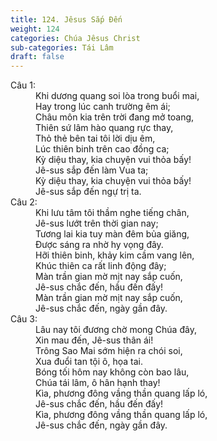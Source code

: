 ```yaml
---
title: 124. Jêsus Sắp Đến
weight: 124
categories: Chúa Jêsus Christ
sub-categories: Tái Lâm
draft: false
---
```

<dl><dt>Câu 1:</dt><dd data-verse="1"> Khi dương quang soi lòa trong buổi mai, <br/>Hay trong lúc canh trường êm ái; <br/>Châu môn kia trên trời đang mở toang, <br/>Thiên sứ lâm hào quang rực thay, <br/>Thỏ thẻ bên tai tôi lời dịu êm, <br/>Lúc thiên binh trên cao đồng ca; <br/>Kỳ diệu thay, kia chuyện vui thỏa bấy! <br/>Jê-sus sắp đến làm Vua ta; <br/>Kỳ diệu thay, kia chuyện vui thỏa bấy! <br/>Jê-sus sắp đến ngự trị ta. </dd><dt>Câu 2:</dt><dd data-verse="2">Khi lưu tâm tôi thầm nghe tiếng chân, <br/>Jê-sus lướt trên thời gian nay; <br/>Tương lai kia tuy màn đêm bủa giăng, <br/>Được sáng ra nhờ hy vọng đây. <br/>Hỡi thiên binh, khảy kim cầm vang lên, <br/>Khúc thiên ca rất linh động đây; <br/>Màn trần gian mờ mịt nay sắp cuốn, <br/>Jê-sus chắc đến, hầu đến đấy! <br/>Màn trần gian mờ mịt nay sắp cuốn, <br/>Jê-sus chắc đến, ngày gần đây. </dd><dt>Câu 3:</dt><dd data-verse="3">Lâu nay tôi đương chờ mong Chúa đây, <br/>Xin mau đến, Jê-sus thân ái! <br/>Trông Sao Mai sớm hiện ra chói soi, <br/>Xua đuổi tan tội ô, họa tai. <br/>Bóng tối hôm nay không còn bao lâu, <br/>Chúa tái lâm, ô hân hạnh thay! <br/>Kìa, phương đông vầng thần quang lấp ló, <br/>Jê-sus chắc đến, hầu đến đấy! <br/>Kìa, phương đông vầng thần quang lấp ló, <br/>Jê-sus chắc đến, ngày gần đây. </dd></dl>